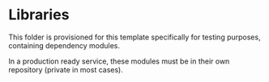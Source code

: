 # Libraries

This folder is provisioned for this template specifically for testing purposes, containing dependency modules.

In a production ready service, these modules must be in their own repository (private in most cases).